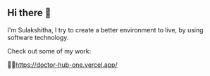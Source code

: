 ## Hi there 👋

I'm Sulakshitha, I try to create a better environment to live, by using software technology.

Check out some of my work:

👨‍⚕https://doctor-hub-one.vercel.app/



